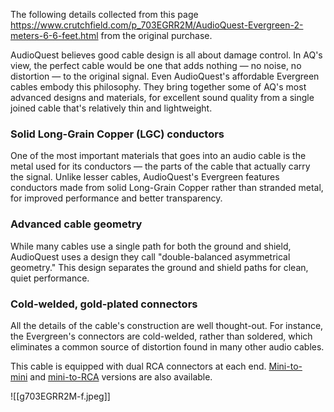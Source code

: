 The following details collected from this page https://www.crutchfield.com/p_703EGRR2M/AudioQuest-Evergreen-2-meters-6-6-feet.html from the original purchase.

AudioQuest believes good cable design is all about damage control. In AQ's view, the perfect cable would be one that adds nothing — no noise, no distortion — to the original signal. Even AudioQuest's affordable Evergreen cables embody this philosophy. They bring together some of AQ's most advanced designs and materials, for excellent sound quality from a single joined cable that's relatively thin and lightweight.

### Solid Long-Grain Copper (LGC) conductors

One of the most important materials that goes into an audio cable is the metal used for its conductors — the parts of the cable that actually carry the signal. Unlike lesser cables, AudioQuest's Evergreen features conductors made from solid Long-Grain Copper rather than stranded metal, for improved performance and better transparency.

### Advanced cable geometry

While many cables use a single path for both the ground and shield, AudioQuest uses a design they call "double-balanced asymmetrical geometry." This design separates the ground and shield paths for clean, quiet performance.

### Cold-welded, gold-plated connectors

All the details of the cable's construction are well thought-out. For instance, the Evergreen's connectors are cold-welded, rather than soldered, which eliminates a common source of distortion found in many other audio cables.

This cable is equipped with dual RCA connectors at each end. [Mini-to-mini](https://www.crutchfield.com/p_703EGMM2M/AudioQuest-Evergreen-2-meters-6-6-feet.html) and [mini-to-RCA](https://www.crutchfield.com/p_703EGMR2M/AudioQuest-Evergreen-2-meters-6-6-feet.html) versions are also available.

![[g703EGRR2M-f.jpeg]]